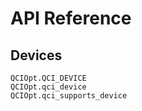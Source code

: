 # API Reference

## Devices

```@docs
QCIOpt.QCI_DEVICE
QCIOpt.qci_device
QCIOpt.qci_supports_device
```
